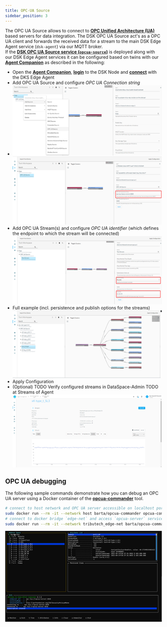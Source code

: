```yaml
---
title: OPC-UA Source
sidebar_position: 3
---
```


The OPC UA Source allows to connect to [**OPC Unified Architecture (UA)**](https://opcfoundation.org/about/opc-technologies/opc-ua/) based servers for data integration. The DSK OPC UA Source act's as a OPC UA client and forwards the received data for a stream to the main DSK Edge Agent service (`dsk-agent`) via our MQTT broker.  
If the [**DSK OPC UA Source service (`opcua-source`)**](../../setup/agent/sources/opc-ua) is deployed along with our DSK Edge Agent services it can be configured based on twins with our [**Agent Companion**](../../setup/agent_companion) as described in the following:

- Open the [**Agent Companion**](../../setup/agent_companion), [**login**](../../setup/agent_companion#agent-companion-login) to the DSK Node and [**connect**](../../setup/agent_companion#agent-companion-connect) with the DKS Edge Agent
- Add OPC UA Source and configure _OPC UA Connection string_
- ![OPC UA Source - AgentCompanion - Setup](./img/agent-companion-configure-opcua-0.png)
  ![OPC UA Source - AgentCompanion - Configure 1](./img/agent-companion-configure-opcua-1.png)
- Add OPC UA Stream(s) and configure _OPC UA identifier_ (which defines the endpoint to which the stream will be connected)
  ![OPC UA Source - AgentCompanion - Configure 2](./img/agent-companion-configure-opcua-2.png)
- Full example (incl. persistence and publish options for the streams)
  ![OPC UA Source - AgentCompanion - Configure 3](./img/agent-companion-configure-opcua-3.png)
- Apply Configuration
- (Optional) TODO Verify configured streams in DataSpace-Admin TODO at Streams of Agent
  ![OPC UA Source - AgentCompanion - Configure 4](./img/agent-companion-configure-opcua-4.png)

## OPC UA debugging

The following sample commands demonstrate how you can debug an OPC UA server using a Docker container of the [**opcua-commander**](https://github.com/node-opcua/opcua-commander) tool.

```bash
# connect to host network and OPC UA server accessible on localhost port 4840
sudo docker run --rm -it --network host barta/opcua-commander opcua-commander -e opc.tcp://localhost:4840
# connect to docker bridge `edge-net` and access `opcua-server` service on port 4840
sudo docker run --rm -it --network tributech_edge-net barta/opcua-commander opcua-commander -e opc.tcp://opcua-server:4840
```

![OPC UA commander](./img/opcua-commander.png)
